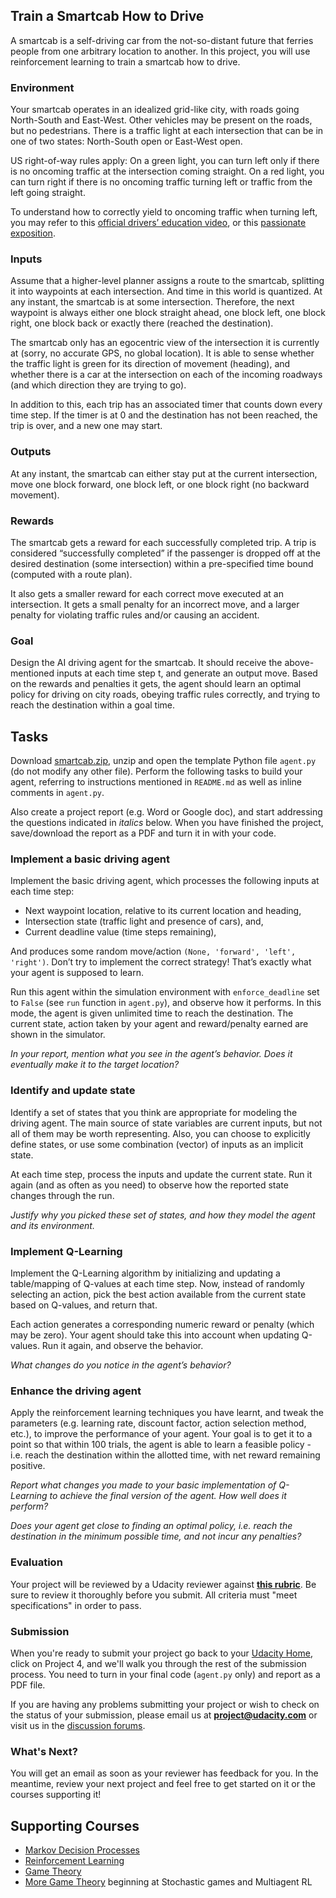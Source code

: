 Train a Smartcab How to Drive
-----------------------------

A smartcab is a self-driving car from the not-so-distant future that
ferries people from one arbitrary location to another. In this project,
you will use reinforcement learning to train a smartcab how to drive.

### Environment

Your smartcab operates in an idealized grid-like city, with roads going
North-South and East-West. Other vehicles may be present on the roads,
but no pedestrians. There is a traffic light at each intersection that
can be in one of two states: North-South open or East-West open.

US right-of-way rules apply: On a green light, you can turn left only if
there is no oncoming traffic at the intersection coming straight. On a
red light, you can turn right if there is no oncoming traffic turning
left or traffic from the left going straight.

To understand how to correctly yield to oncoming traffic when turning
left, you may refer to this [official drivers’ education
video](https://www.youtube.com/watch?v=TW0Eq2Q-9Ac), or this [passionate
exposition](https://www.youtube.com/watch?v=0EdkxI6NeuA).

### Inputs

Assume that a higher-level planner assigns a route to the smartcab,
splitting it into waypoints at each intersection. And time in this world
is quantized. At any instant, the smartcab is at some intersection.
Therefore, the next waypoint is always either one block straight ahead,
one block left, one block right, one block back or exactly there
(reached the destination).

The smartcab only has an egocentric view of the intersection it is
currently at (sorry, no accurate GPS, no global location). It is able to
sense whether the traffic light is green for its direction of movement
(heading), and whether there is a car at the intersection on each of the
incoming roadways (and which direction they are trying to go).

In addition to this, each trip has an associated timer that counts down
every time step. If the timer is at 0 and the destination has not been
reached, the trip is over, and a new one may start.

### Outputs

At any instant, the smartcab can either stay put at the current
intersection, move one block forward, one block left, or one block right
(no backward movement).

### Rewards

The smartcab gets a reward for each successfully completed trip. A trip
is considered “successfully completed” if the passenger is dropped off
at the desired destination (some intersection) within a pre-specified
time bound (computed with a route plan).

It also gets a smaller reward for each correct move executed at an
intersection. It gets a small penalty for an incorrect move, and a
larger penalty for violating traffic rules and/or causing an accident.

### Goal

Design the AI driving agent for the smartcab. It should receive the
above-mentioned inputs at each time step t, and generate an output move.
Based on the rewards and penalties it gets, the agent should learn an
optimal policy for driving on city roads, obeying traffic rules
correctly, and trying to reach the destination within a goal time.

Tasks
-----

Download
[smartcab.zip](https://s3.amazonaws.com/content.udacity-data.com/courses/nd009/projects/smartcab.zip),
unzip and open the template Python file `agent.py` (do not modify any
other file). Perform the following tasks to build your agent, referring
to instructions mentioned in `README.md` as well as inline comments in
`agent.py`.

Also create a project report (e.g. Word or Google doc), and start
addressing the questions indicated in *italics* below. When you have
finished the project, save/download the report as a PDF and turn it in
with your code.

### Implement a basic driving agent

Implement the basic driving agent, which processes the following inputs
at each time step:

-   Next waypoint location, relative to its current location and
    heading,
-   Intersection state (traffic light and presence of cars), and,
-   Current deadline value (time steps remaining),

And produces some random move/action
`(None, 'forward', 'left', 'right')`. Don’t try to implement the correct
strategy! That’s exactly what your agent is supposed to learn.

Run this agent within the simulation environment with `enforce_deadline`
set to `False` (see `run` function in `agent.py`), and observe how it
performs. In this mode, the agent is given unlimited time to reach the
destination. The current state, action taken by your agent and
reward/penalty earned are shown in the simulator.

*In your report, mention what you see in the agent’s behavior. Does it
eventually make it to the target location?*

### Identify and update state

Identify a set of states that you think are appropriate for modeling the
driving agent. The main source of state variables are current inputs,
but not all of them may be worth representing. Also, you can choose to
explicitly define states, or use some combination (vector) of inputs as
an implicit state.

At each time step, process the inputs and update the current state. Run
it again (and as often as you need) to observe how the reported state
changes through the run.

*Justify why you picked these set of states, and how they model the
agent and its environment.*

### Implement Q-Learning

Implement the Q-Learning algorithm by initializing and updating a
table/mapping of Q-values at each time step. Now, instead of randomly
selecting an action, pick the best action available from the current
state based on Q-values, and return that.

Each action generates a corresponding numeric reward or penalty (which
may be zero). Your agent should take this into account when updating
Q-values. Run it again, and observe the behavior.

*What changes do you notice in the agent’s behavior?*

### Enhance the driving agent

Apply the reinforcement learning techniques you have learnt, and tweak
the parameters (e.g. learning rate, discount factor, action selection
method, etc.), to improve the performance of your agent. Your goal is to
get it to a point so that within 100 trials, the agent is able to learn
a feasible policy - i.e. reach the destination within the allotted time,
with net reward remaining positive.

*Report what changes you made to your basic implementation of Q-Learning
to achieve the final version of the agent. How well does it perform?*

*Does your agent get close to finding an optimal policy, i.e. reach the
destination in the minimum possible time, and not incur any penalties?*

### Evaluation

Your project will be reviewed by a Udacity reviewer against **[this
rubric](https://docs.google.com/document/d/1ifFWrkX-Kwhi2cKJJ_Qa0PYgPqWlJnBJK-cQGDbTvAY/pub)**.
Be sure to review it thoroughly before you submit. All criteria must
"meet specifications" in order to pass.

### Submission

When you're ready to submit your project go back to your [Udacity
Home](https://www.udacity.com/me), click on Project 4, and we'll walk
you through the rest of the submission process. You need to turn in your
final code (`agent.py` only) and report as a PDF file.

If you are having any problems submitting your project or wish to check
on the status of your submission, please email us at
**project@udacity.com** or visit us in the [discussion
forums](http://discussions.udacity.com).

### What's Next?

You will get an email as soon as your reviewer has feedback for you. In
the meantime, review your next project and feel free to get started on
it or the courses supporting it!

## Supporting Courses

 * [Markov Decision
   Processes](https://www.udacity.com/course/viewer#!/c-ud262/l-684808907/m-651230853)
 * [Reinforcement
   Learning](https://www.udacity.com/course/viewer#!/c-ud262/l-643978935/m-634899040)
 * [Game Theory](https://www.udacity.com/course/viewer#!/c-ud262/l-668248596)
 * [More Game Theory](https://www.udacity.com/course/viewer#!/c-ud262/l-639748716/m-640409492) beginning at Stochastic games and Multiagent RL
